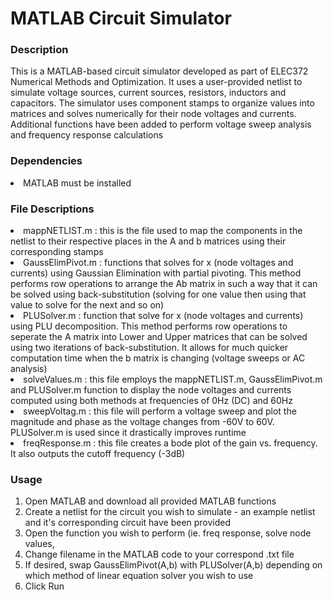 <h1> MATLAB Circuit Simulator </h1>

<h3> Description </h3>
<p> This is a MATLAB-based circuit simulator developed as part of ELEC372 Numerical Methods and Optimization. It uses a user-provided netlist to simulate voltage sources, current sources, resistors, inductors and capacitors. The simulator uses component stamps to organize values into matrices and solves numerically for their node voltages and currents. Additional functions have been added to perform voltage sweep analysis and frequency response calculations </p>

<h3> Dependencies </h3>
<li> MATLAB must be installed </li>

<h3> File Descriptions </h3>
<li> mappNETLIST.m : this is the file used to map the components in the netlist to their respective places in the A and b matrices using their corresponding stamps </li>
<li> GaussElimPivot.m : functions that solves for x (node voltages and currents) using Gaussian Elimination with partial pivoting. This method performs row operations to arrange the Ab matrix in such a way that it can be solved using back-substitution (solving for one value then using that value to solve for the next and so on) </li>
<li> PLUSolver.m : function that solve for x (node voltages and currents) using PLU decomposition. This method performs row operations to seperate the A matrix into Lower and Upper matrices that can be solved using two iterations of back-substitution. It allows for much quicker computation time when the b matrix is changing (voltage
  sweeps or AC analysis) </li>
<li> solveValues.m : this file employs the mappNETLIST.m, GaussElimPivot.m and PLUSolver.m function to display the node voltages and currents computed using both methods
  at frequencies of 0Hz (DC) and 60Hz </li>
<li> sweepVoltag.m : this file will perform a voltage sweep and plot the magnitude and phase as the voltage changes from -60V to 60V. PLUSolver.m is used since it
  drastically improves runtime </li>
<li> freqResponse.m : this file creates a bode plot of the gain vs. frequency. It also outputs the cutoff frequency (-3dB) </li>
<h3> Usage </h3>
<ol> 
  <li> Open MATLAB and download all provided MATLAB functions </li>
  <li> Create a netlist for the circuit you wish to simulate - an example netlist and it's corresponding circuit have been provided </li>
  <li> Open the function you wish to perform (ie. freq response, solve node values, 
  <li> Change filename in the MATLAB code to your correspond .txt file </li>
  <li> If desired, swap GaussElimPivot(A,b) with PLUSolver(A,b) depending on which method of linear equation solver you wish to use </li>
  <li> Click Run </li>
</ol>

